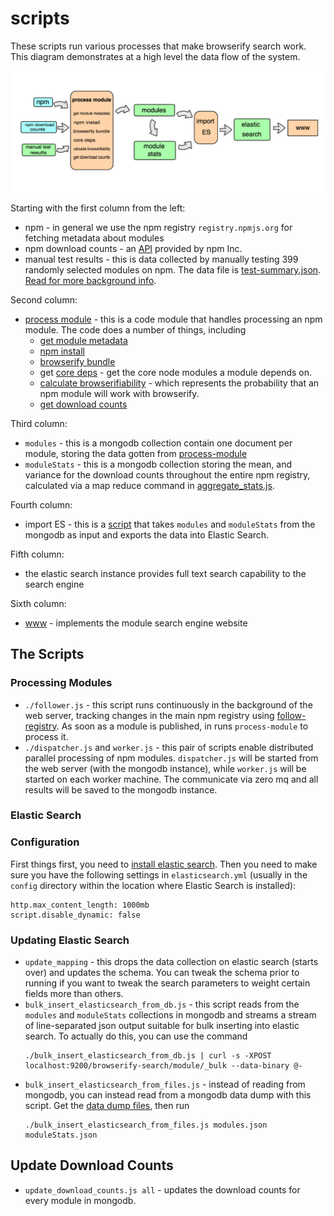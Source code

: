 scripts
=======

These scripts run various processes that make browserify search work. This diagram demonstrates at a high level the data flow of the system.

![Data flow chart](./diagram.png)

Starting with the first column from the left:

* npm - in general we use the npm registry `registry.npmjs.org` for fetching metadata about modules
* npm download counts - an [API](https://github.com/npm/download-counts) provided by npm Inc.
* manual test results - this is data collected by manually testing 399 randomly selected modules on npm. The data file is [test-summary.json](https://github.com/browserify-search/browserifiability/blob/master/test-summary.json). [Read for more background info](https://gist.github.com/airportyh/56a0dcc0205661024d11).

Second column:

* [process module](https://github.com/browserify-search/process-module) - this is a code module that handles processing an npm module. The code does a number of things, including
  * [get module metadata](https://github.com/browserify-search/process-module/blob/master/npm/get_module_info.js)
  * [npm install](https://github.com/browserify-search/process-module/blob/master/test_module/npm_install.js)
  * [browserify bundle](https://github.com/browserify-search/process-module/blob/master/test_module/browserify_bundle.js)
  * get [core deps](https://github.com/browserify-search/core-deps) - get the core node modules a module depends on.
  * [calculate browserifiability](https://github.com/browserify-search/browserifiability) - which represents the probability that an npm module will work with browserify.
  * [get download counts](https://github.com/browserify-search/process-module/blob/master/get_download_count.js)

Third column:

* `modules` - this is a mongodb collection contain one document per module, storing the data gotten from [process-module](https://github.com/browserify-search/process-module)
* `moduleStats` - this is a mongodb collection storing the mean, and variance for the download counts throughout the entire npm registry, calculated via a map reduce command in [aggregate_stats.js](https://github.com/browserify-search/scripts/blob/master/aggregate_stats.js).

Fourth column:

* import ES - this is a [script](https://github.com/browserify-search/scripts/blob/master/bulk_insert_elasticsearch_from_db.js) that takes `modules` and `moduleStats` from the mongodb as input and exports the data into Elastic Search.

Fifth column:

* the elastic search instance provides full text search capability to the search engine

Sixth column:

* [www](https://github.com/browserify-search/www) - implements the module search engine website

## The Scripts

### Processing Modules

* `./follower.js` - this script runs continuously in the background of the web server, tracking changes in the main npm registry using [follow-registry](https://www.npmjs.org/package/follow-registry). As soon as a module is published, in runs `process-module` to process it.
* `./dispatcher.js` and `worker.js` - this pair of scripts enable distributed parallel processing of npm modules. `dispatcher.js` will be started from the web server (with the mongodb instance), while `worker.js` will be started on each worker machine. The communicate via zero mq and all results will be saved to the mongodb instance.

### Elastic Search

### Configuration

First things first, you need to [install elastic search](http://www.elasticsearch.org/). Then you need to make sure you have the following settings in `elasticsearch.yml` (usually in the `config` directory within the location where Elastic Search is installed):

```
http.max_content_length: 1000mb
script.disable_dynamic: false
```

### Updating Elastic Search

* `update_mapping` - this drops the data collection on elastic search (starts over) and updates the schema. You can tweak the schema prior to running if you want to tweak the search parameters to weight certain fields more than others.
* `bulk_insert_elasticsearch_from_db.js` - this script reads from the `modules` and `moduleStats` collections in mongodb and streams a stream of line-separated json output suitable for bulk inserting into elastic search. To actually do this, you can use the command
    ```
    ./bulk_insert_elasticsearch_from_db.js | curl -s -XPOST localhost:9200/browserify-search/module/_bulk --data-binary @-
    ```
* `bulk_insert_elasticsearch_from_files.js` - instead of reading from mongodb, you can instead read from a mongodb data dump with this script. Get the [data dump files](https://www.dropbox.com/sh/5cqeb8xj4z35w6l/AAAp5QSiQT00b_KergLyowkma?dl=0), then run 
    ```
    ./bulk_insert_elasticsearch_from_files.js modules.json moduleStats.json
    ```

## Update Download Counts

* `update_download_counts.js all` - updates the download counts for every module in mongodb.

